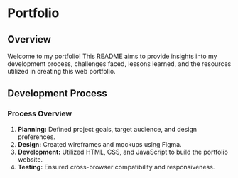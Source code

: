 # Portfolio


## Overview
Welcome to my portfolio! This README aims to provide insights into my development process, challenges faced, lessons learned, and the resources utilized in creating this web portfolio.

## Development Process
### Process Overview
1. **Planning:** Defined project goals, target audience, and design preferences.
2. **Design:** Created wireframes and mockups using Figma.
3. **Development:** Utilized HTML, CSS, and JavaScript to build the portfolio website.
4. **Testing:** Ensured cross-browser compatibility and responsiveness.

